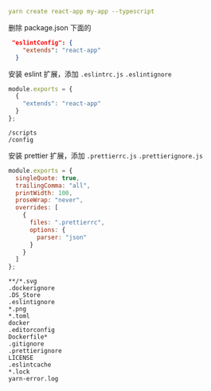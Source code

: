 ```yml
yarn create react-app my-app --typescript
```

删除 package.json 下面的

```json
 "eslintConfig": {
    "extends": "react-app"
  }
```

安装 eslint 扩展，添加 `.eslintrc.js` `.eslintignore`

```js
module.exports = {
  {
    "extends": "react-app"
  }
};
```

```t
/scripts
/config
```


安装 prettier 扩展，添加 `.prettierrc.js` `.prettierignore.js`

```js
module.exports = {
  singleQuote: true,
  trailingComma: "all",
  printWidth: 100,
  proseWrap: "never",
  overrides: [
    {
      files: ".prettierrc",
      options: {
        parser: "json"
      }
    }
  ]
};
```

```t
**/*.svg
.dockerignore
.DS_Store
.eslintignore
*.png
*.toml
docker
.editorconfig
Dockerfile*
.gitignore
.prettierignore
LICENSE
.eslintcache
*.lock
yarn-error.log
```



